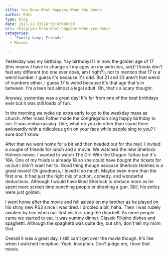 ```yaml
---
title: You Know What Happens When You Dance
author: Edel
type: blog
date: 2011-12-31T18:59:03+00:00
url: /blog/you-know-what-happens-when-you-danc/
categories:
  - 'Family &amp; Friends'
  - Movies

---
```

Yesterday was my birthday. Yay birthdays! I'm now the golden age of 17 (this means I have to change all my ages on my websites, ack)! I kinda don't feel any different (no one ever does, am I right?), not to mention that 17 is a weird number. I guess it's because it's odd. But 21 and 23 aren't that weird of numbers either. I guess 17 is weird because it's that age that's in between. I'm a teen but almost a legal adult. Oh, that's a scary thought.

Anyway, yesterday was a great day! It's far from one of the best birthdays ever but it was still loads of fun.

In the morning we woke up extra early to go to the weekday mass as church. After mass Father made the congregation sing happy birthday to me. It was embarrassing. Like, what do you do other than stand there awkwardly with a ridiculous grin on your face while people sing to you? I sure don't know.

After that we went home for a bit and then headed out for the mall. I invited a couple of friends for lunch and a movie. We watched the new Sherlock Holmes movie. I wanted to watch The Girl With the Dragon Tattoo but it's 18A. One of my frieds is already 18 so she could have bought the tickets for us but I didn't want her to. Good thing though because Sherlock Holmes is a great movie! Oh goodness, I loved it so much. Maybe even more than the first one. It had just the right mix of action, comedy, and wonderful deductions. Although I would have liked Sherlock to deduce more as he spent more screen time punching people or shooting a gun. Still, his antics were just golden.

I went home after the movie and fell asleep on my brother as he played on his shiny new PS3 since I was tired. I drooled a bit, haha. Then I was rudely awoken by him when our first visitors rang the doorbell. As more people came we started to eat. It was yummy dinner. Classic Filipino dishes and spaghetti. Although the spaghetti was quite dry, but shh, don't tell my mom that.

Overall it was a great day. I still can't get over the movie though. It's like when I watched Inception. Yeah, Inception. Don't judge me, I love that movie.


